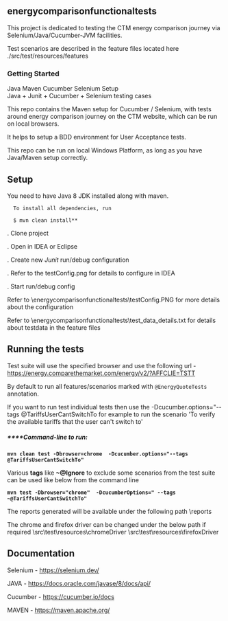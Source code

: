 
## **energycomparisonfunctionaltests**

This project is dedicated to testing the CTM energy comparison journey via Selenium/Java/Cucumber-JVM facilities.


Test scenarios are described in the feature files located here ./src/test/resources/features

### **Getting Started**


Java Maven Cucumber Selenium Setup	
Java + Junit + Cucumber + Selenium testing cases

This repo contains the Maven setup for Cucumber / Selenium, with tests around energy comparison journey on the CTM website, which can be run on local browsers. 

It helps to setup a BDD environment for User Acceptance tests.

This repo can be run on local Windows Platform, as long as you have Java/Maven setup correctly.


## Setup
 
You need to have Java 8 JDK installed along with maven.
      
      To install all dependencies, run
      
      $ mvn clean install**
      
. Clone project

. Open in IDEA or Eclipse

. Create new *Junit* run/debug configuration

. Refer to the testConfig.png for details to configure in IDEA

. Start run/debug config 

Refer to \energycomparisonfunctionaltests\testConfig.PNG for more details about the configuration

Refer to \energycomparisonfunctionaltests\test_data_details.txt for details about testdata in the feature files

## **Running the tests**

Test suite will use the specified browser and use the following url - https://energy.comparethemarket.com/energy/v2/?AFFCLIE=TSTT

By default to run all features/scenarios marked with `@EnergyQuoteTests` annotation.

If you want to run test individual tests then use the -Dcucumber.options="--tags @TariffsUserCantSwitchTo for example to run the scenario 'To verify the available tariffs that the user can't switch to'


##### *****Command-line to run:*

**`mvn clean test -Dbrowser=chrome  -Dcucumber.options="--tags @TariffsUserCantSwitchTo"`**

Various **tags** like **~@Ignore** to exclude some scenarios from the test suite can be
used like below from the command line

**`mvn test -Dbrowser="chrome"  -DcucumberOptions=" --tags ~@TariffsUserCantSwitchTo"`**


The reports generated will be available under the following path
\reports

The chrome and firefox driver can be changed under the below path if required
\src\test\resources\chromeDriver
\src\test\resources\firefoxDriver


## Documentation

Selenium - https://selenium.dev/

JAVA - https://docs.oracle.com/javase/8/docs/api/

Cucumber - https://cucumber.io/docs

MAVEN - https://maven.apache.org/

